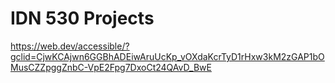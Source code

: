 # IDN 530 Projects

https://web.dev/accessible/?gclid=CjwKCAjwn6GGBhADEiwAruUcKp_vOXdaKcrTyD1rHxw3kM2zGAP1bOMusCZZpggZnbC-VpE2Fpg7DxoCt24QAvD_BwE